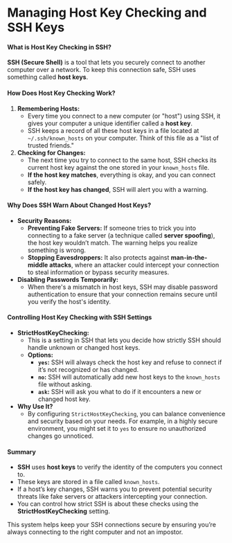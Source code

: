 # Managing Host Key Checking and SSH Keys

#### **What is Host Key Checking in SSH?**

**SSH (Secure Shell)** is a tool that lets you securely connect to another computer over a network. To keep this connection safe, SSH uses something called **host keys**.

#### **How Does Host Key Checking Work?**

1. **Remembering Hosts:**
   * Every time you connect to a new computer (or "host") using SSH, it gives your computer a unique identifier called a **host key**.
   * SSH keeps a record of all these host keys in a file located at `~/.ssh/known_hosts` on your computer. Think of this file as a "list of trusted friends."
2. **Checking for Changes:**
   * The next time you try to connect to the same host, SSH checks its current host key against the one stored in your `known_hosts` file.
   * **If the host key matches**, everything is okay, and you can connect safely.
   * **If the host key has changed**, SSH will alert you with a warning.

#### **Why Does SSH Warn About Changed Host Keys?**

* **Security Reasons:**
  * **Preventing Fake Servers:** If someone tries to trick you into connecting to a fake server (a technique called **server spoofing**), the host key wouldn’t match. The warning helps you realize something is wrong.
  * **Stopping Eavesdroppers:** It also protects against **man-in-the-middle attacks**, where an attacker could intercept your connection to steal information or bypass security measures.
* **Disabling Passwords Temporarily:**
  * When there's a mismatch in host keys, SSH may disable password authentication to ensure that your connection remains secure until you verify the host's identity.

#### **Controlling Host Key Checking with SSH Settings**

* **StrictHostKeyChecking:**
  * This is a setting in SSH that lets you decide how strictly SSH should handle unknown or changed host keys.
  * **Options:**
    * **`yes`:** SSH will always check the host key and refuse to connect if it’s not recognized or has changed.
    * **`no`:** SSH will automatically add new host keys to the `known_hosts` file without asking.
    * **`ask`:** SSH will ask you what to do if it encounters a new or changed host key.
* **Why Use It?**
  * By configuring `StrictHostKeyChecking`, you can balance convenience and security based on your needs. For example, in a highly secure environment, you might set it to `yes` to ensure no unauthorized changes go unnoticed.

#### **Summary**

* **SSH** uses **host keys** to verify the identity of the computers you connect to.
* These keys are stored in a file called `known_hosts`.
* If a host’s key changes, SSH warns you to prevent potential security threats like fake servers or attackers intercepting your connection.
* You can control how strict SSH is about these checks using the **StrictHostKeyChecking** setting.

This system helps keep your SSH connections secure by ensuring you’re always connecting to the right computer and not an impostor.
